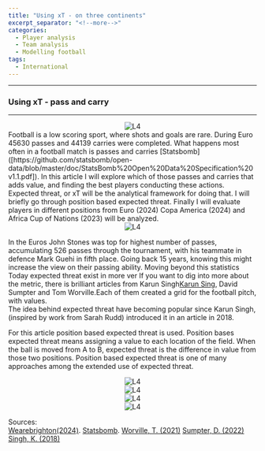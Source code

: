 ```yaml
---
title: "Using xT - on three continents"
excerpt_separator: "<!--more-->"
categories:
  - Player analysis
  - Team analysis
  - Modelling football
tags:
  - International
---
```

------------
### Using xT - pass and carry
------------
<style>
  /* Generell stil for bilder og tekst ved siden av hverandre */
  .figure-text {
    display: flex;
    align-items: flex-start;
    gap: 20px;
    margin-top: 20px;
  }

  /* Gjør bildene responsive */
  .figure-text img {
    width: 40%; /* Bildene tar 40% av bredden */
    max-width: 300px; /* Begrens maksimal bredde på PC */
  }

  /* Teksten ved siden av bildene */
  .figure-text p {
    flex: 1; /* Teksten tar resten av plassen */
    margin: 0;
  }

  /* Responsiv tilpasning for smale skjermer */
  @media screen and (max-width: 768px) {
    .figure-text {
      flex-direction: column; /* Stable bildet og teksten vertikalt */
      align-items: center; /* Midtstill innholdet */
    }

    .figure-text img {
      width: 100%; /* Bildene tar hele bredden på smale skjermer */
      max-width: none; /* Fjern maksimal breddebegrensning */
    }

    .figure-text p {
      text-align: center; /* Juster teksten til midten */
    }
  }
</style>

<div style="text-align:center;">
  <img src="https://github.com/user-attachments/assets/f5e85d9e-d250-4866-85a2-471bae04541d" alt="L4" style="max-width:80%;"/>
</div>
Football is a low scoring sport, where shots and goals are rare. During Euro 45630 passes and 44139 carries were completed. What happens most often in a football match is passes and carries [Statsbomb]([https://github.com/statsbomb/open-data/blob/master/doc/StatsBomb%20Open%20Data%20Specification%20v1.1.pdf]). In this article I will explore which of those passes and carries that adds value, and finding the best players conducting these actions. Expected threat, or xT will be the analytical framework for doing that. I will briefly go through position based expected threat. Finally I will evaluate players in different positions from Euro (2024) Copa America (2024) and Africa Cup of Nations (2023) will be analyzed. 
<div style="text-align:center;">
  <img src="https://github.com/user-attachments/assets/830d66c8-dfe7-4625-9164-727fec1c6b15" alt="L4" style="max-width:80%;"/>
</div>

In the Euros John Stones was top for highest number of passes, accumulating 526 passes through the tournament, with his teammate in defence Mark Guehi in fifth place. Going back 15 years, knowing this might increase the view on their passing ability. Moving beyond this statistics  Today expected threat exist in more ver
If you want to dig into more about the metric, there is brilliant articles from Karun Singh[Karun Sing](https://karun.in/blog/expected-threat.html), David Sumpter and Tom Worville.Each of them created a grid for the football pitch, with values.  
The idea behind expected threat have becoming popular since Karun Singh, (inspired by work from Sarah Rudd) introduced it in an article in 2018. 


For this article position based expected threat is used. Position bases expected threat means assigning a value to each location of the field. When the ball is moved from A to B, expected threat is the difference in value from those two positions. 
Position based expected threat is one of many approaches among the extended use of expected threat. 
<div style="text-align:center;">
  <img src="https://github.com/user-attachments/assets/ef130c0e-ba6a-47e9-ba91-7700d0e2c3ca" alt="L4" style="max-width:80%;"/>
</div>


<div style="text-align:center;">
  <img src="https://github.com/user-attachments/assets/e195b057-a81b-4d99-9a13-5767713ed259" alt="L4" style="max-width:80%;"/>
</div> 

<div style="text-align:center;">
  <img src="https://github.com/user-attachments/assets/3af088bd-38cb-49a4-99e5-58b6338d3171" alt="L4" style="max-width:80%;"/>
</div> 

<div style="text-align:center;">
  <img src="ACC_xT_pass_carries](https://github.com/user-attachments/assets/25dd981d-7530-4b69-b9d5-bff10cd8a163" alt="L4" style="max-width:80%;"/>
</div> 




Sources:   
[Wearebrighton(2024)]([https://www.wearebrighton.com/newsopinion/how-simon-adingra-and-ivory-coast-became-afcon-champions/]).
[Statsbomb]([https://github.com/statsbomb/open-data/blob/master/doc/StatsBomb%20Open%20Data%20Specification%20v1.1.pdf]).
[Worville, T. (2021)]([https://www.nytimes.com/athletic/2751525/2021/08/06/introducing-expected-threat-or-xt-the-new-metric-on-the-block/])
[Sumpter, D. (2022)]([https://soccermatics.readthedocs.io/en/latest/lesson4/xTPos.html])
[Singh, K. (2018)]([https://karun.in/blog/expected-threat.html])



